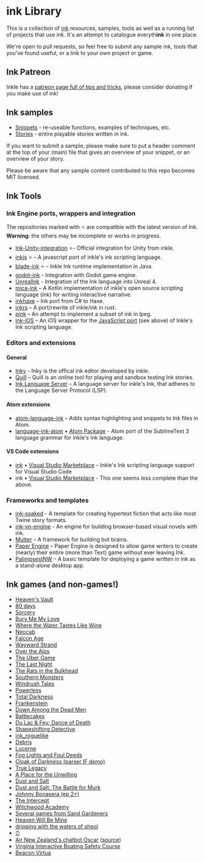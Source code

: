 # ink Library

This is a collection of [ink](https://www.inklestudios.com/ink/) resources, samples, tools as well as a running list of projects that use ink. It's an attempt to catalogue everyth**ink** in one place.

We're open to pull requests, so feel free to submit any sample ink, tools that you've found useful, or a link to your own project or game.

## Ink Patreon

Inkle has a [patreon page full of tips and tricks](https://www.patreon.com/inkle), please consider donating if you make use of ink!

## Ink samples 

* [Snippets](https://github.com/inkle/ink-library/tree/master/Snippets) - re-useable functions, examples of techniques,  etc.
* [Stories](https://github.com/inkle/ink-library/tree/master/Stories/) - entire playable stories written in ink.

If you want to submit a sample, please make sure to put a header comment at the top of your (main) file that gives an overview of your snippet, or an overview of your story.

Please be aware that any sample content contributed to this repo becomes MIT licensed.

## Ink Tools

### Ink Engine ports, wrappers and integration

The repositories marked with ⭐️ are compatible with the latest version of Ink. **Warning**: the others may be incomplete or works in progress.

- [Ink-Unity-integration](https://github.com/inkle/ink-unity-integration) ⭐️- Official integration for Unity from inkle.
- [inkjs](https://github.com/y-lohse/inkjs) ⭐️ – A javascript port of inkle's ink scripting language.
- [blade-ink](https://github.com/bladecoder/blade-ink) ⭐️ – Inkle Ink runtime implementation in Java.
- [godot-ink](https://github.com/paulloz/godot-ink) - Integration with Godot game engine.
- [UnrealInk](https://github.com/DavidColson/UnrealInk) - Integration of the Ink language into Unreal 4.
- [mica-ink](https://github.com/micabytes/mica-ink) – A Kotlin implementation of inkle's open source scripting language (ink) for writing interactive narrative. 
- [inkhaxe](https://github.com/Glidias/inkhaxe) – Ink port from C# to Haxe.
- [inkrs](https://github.com/facelesspanda/inkrs) – A port/rewrite of inkle/ink in rust.
- [pink](https://github.com/premek/pink) – An attempt to implement a subset of ink in lpeg.
- [ink-iOS](https://github.com/russellquinn/ink-iOS) – An iOS wrapper for the [JavaScript port](https://github.com/y-lohse/inkjs) (see above) of Inkle's Ink scripting language.

### Editors and extensions

#### General

- [Inky](https://github.com/inkle/inky) - Inky is the offical ink editor developed by inkle.
- [Quill](https://github.com/MattConrad/Quill) – Quill is an online tool for playing and sandbox testing Ink stories.
- [Ink Language Server](https://github.com/ephread/ink-language-server) – A language server for inkle's Ink, that adheres to the Language Server Protocol (LSP).

#### Atom extensions

- [atom-language-ink](https://github.com/bladecoder/atom-language-ink) – Adds syntax highlighting and snippets to Ink files in Atom.
- [language-ink-atom](https://github.com/isakgrozny/language-ink-atom) • [Atom Package](https://atom.io/packages/language-ink-atom) - Atom port of the SublimeText 3 language grammar for inkle's ink language.

#### VS Code extensions

- [ink](https://github.com/sequitur/ink-vscode) • [Visual Studio Marketplace](https://marketplace.visualstudio.com/items?itemName=bruno-dias.ink) – Inkle's Ink scripting language support for Visual Studio Code
- ink • [Visual Studio Marketplace](https://marketplace.visualstudio.com/items?itemName=tommisundstrom.ink) - This one seems less complete than the above.

### Frameworks and templates

- [ink-soaked](https://github.com/wickedlyethan/ink-soaked) - A template for creating hypertext fiction that acts like most Twine story formats.
- [ink-vn-engine](https://github.com/paulloz/ink-vn-engine/) - An engine for building browser-based visual novels with ink.
- [Mutter](https://github.com/rabidgremlin/Mutters) – A framework for building bot brains.
- [Paper Engine](https://github.com/inkle/ink/issues/408) – Paper Engine is designed to allow game writers to create (nearly) their entire (more than Text) game without ever leaving Ink.
- [PalimpsestNW](https://github.com/isakgrozny/PalimpsestNW) – A basic template for deploying a game written in ink as a stand-alone desktop app.

## Ink games (and non-games!)

* [Heaven's Vault](http://www.inklestudios.com/heavensvault)
* [80 days](http://www.inklestudios.com/80days)
* [Sorcery](http://www.inklestudios.com/sorcery)
* [Bury Me My Love](http://burymemylove.arte.tv/)
* [Where the Water Tastes Like Wine](https://www.wherethewatertasteslikewine.com/)
* [Neocab](https://www.neocabgame.com/)
* [Falcon Age](https://falconage.com/)
* [Wayward Strand](http://www.waywardstrand.com/)
* [Over the Alps](https://overthealpsgame.com/)
* [The Uber Game](https://ig.ft.com/uber-game/)
* [The Last Night](http://oddtales.net/)
* [The Rats in the Bulkhead](https://brunodias.itch.io/rats)
* [Southern Monsters](http://www.bravemule.com/southernmonsters/)
* [Windrush Tales](https://www.twitter.com/taleswindrush)
* [Powerless](https://www.powerlessgame.co.uk/)
* [Total Darkness](http://totaldarkness.sciencemuseum.org.uk/)
* [Frankenstein](https://www.inklestudios.com/frankenstein/)
* [Down Among the Dead Men](https://www.inklestudios.com/downAmongTheDeadMen/)
* [Battlecakes](http://volcanobean.com/games/battlecakes)
* [Du Lac & Fey: Dance of Death](https://www.salixgames.com/)
* [Shapeshifting Detective](https://shapeshiftingdetective.com/)
* [ink_roguelike](https://github.com/nbush/ink_roguelike)
* [Debris](http://debristhegame.com/)
* [Lucerne](http://gamejolt.com/games/lucerne/150140)
* [Fog Lights and Foul Deeds](https://tomsykes.itch.io/fog-lights-and-foul-deeds)
* [Cloak of Darkness (parser IF demo)](http://ink-test-parser.surge.sh/)
* [True Legacy](http://mcro.org/truelegacy)
* [A Place for the Unwilling](http://www.alpixelgames.com/a-place-for-the-unwilling/)
* [Dust and Salt](https://www.primegames.bg/en/dust-and-salt)
* [Dust and Salt: The Battle for Murk](https://www.primegames.bg/en/games/view/4/dust-and-salt-the-battle-for-murk)
* [Johnny Bonasera (ep 2+)](http://bladecoder.com/bonasera/)
* [The Intercept](https://www.inklestudios.com/ink/theintercept/)
* [Witchwood Academy](https://celia14.itch.io/witchwood-academy)
* [Several games from Sand Gardeners](https://sandgardeners.itch.io/)
* [Heaven Will Be Mine](https://pillowfight.io/games/#/heaven-will-be-mine/)
* [dripping with the waters of sheol](https://grrozny.itch.io/sheol)
* [:alarm_clock:](https://stralor.itch.io/ld41)
* [Air New Zealand's chatbot Oscar](https://www.airnewzealand.co.nz/press-release-2017-oscar-airnz-chatbot) ([source](https://github.com/rabidgremlin/Mutters))
* [Virginia Interactive Boating Safety Course](https://www.ilearntoboat.com/virginia/)
* [Beacon Virtua](http://museum.wa.gov.au/BeaconVirtua)
